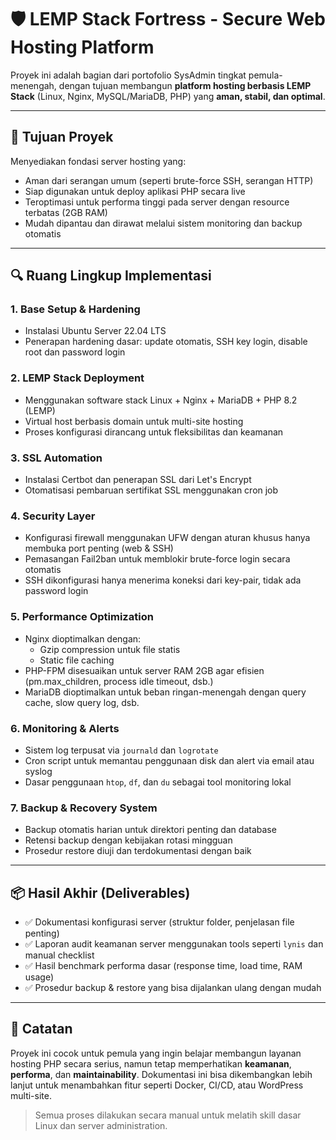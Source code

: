 
# 🛡️ LEMP Stack Fortress - Secure Web Hosting Platform

Proyek ini adalah bagian dari portofolio SysAdmin tingkat pemula-menengah, dengan tujuan membangun **platform hosting berbasis LEMP Stack** (Linux, Nginx, MySQL/MariaDB, PHP) yang **aman, stabil, dan optimal**.

---

## 🎯 Tujuan Proyek

Menyediakan fondasi server hosting yang:

- Aman dari serangan umum (seperti brute-force SSH, serangan HTTP)
- Siap digunakan untuk deploy aplikasi PHP secara live
- Teroptimasi untuk performa tinggi pada server dengan resource terbatas (2GB RAM)
- Mudah dipantau dan dirawat melalui sistem monitoring dan backup otomatis

---

## 🔍 Ruang Lingkup Implementasi

### 1. **Base Setup & Hardening**
- Instalasi Ubuntu Server 22.04 LTS
- Penerapan hardening dasar: update otomatis, SSH key login, disable root dan password login

### 2. **LEMP Stack Deployment**
- Menggunakan software stack Linux + Nginx + MariaDB + PHP 8.2 (LEMP)
- Virtual host berbasis domain untuk multi-site hosting
- Proses konfigurasi dirancang untuk fleksibilitas dan keamanan

### 3. **SSL Automation**
- Instalasi Certbot dan penerapan SSL dari Let's Encrypt
- Otomatisasi pembaruan sertifikat SSL menggunakan cron job

### 4. **Security Layer**
- Konfigurasi firewall menggunakan UFW dengan aturan khusus hanya membuka port penting (web & SSH)
- Pemasangan Fail2ban untuk memblokir brute-force login secara otomatis
- SSH dikonfigurasi hanya menerima koneksi dari key-pair, tidak ada password login

### 5. **Performance Optimization**
- Nginx dioptimalkan dengan:
  - Gzip compression untuk file statis
  - Static file caching
- PHP-FPM disesuaikan untuk server RAM 2GB agar efisien (pm.max_children, process idle timeout, dsb.)
- MariaDB dioptimalkan untuk beban ringan-menengah dengan query cache, slow query log, dsb.

### 6. **Monitoring & Alerts**
- Sistem log terpusat via `journald` dan `logrotate`
- Cron script untuk memantau penggunaan disk dan alert via email atau syslog
- Dasar penggunaan `htop`, `df`, dan `du` sebagai tool monitoring lokal

### 7. **Backup & Recovery System**
- Backup otomatis harian untuk direktori penting dan database
- Retensi backup dengan kebijakan rotasi mingguan
- Prosedur restore diuji dan terdokumentasi dengan baik

---

## 📦 Hasil Akhir (Deliverables)

- ✅ Dokumentasi konfigurasi server (struktur folder, penjelasan file penting)
- ✅ Laporan audit keamanan server menggunakan tools seperti `lynis` dan manual checklist
- ✅ Hasil benchmark performa dasar (response time, load time, RAM usage)
- ✅ Prosedur backup & restore yang bisa dijalankan ulang dengan mudah

---

## 📌 Catatan

Proyek ini cocok untuk pemula yang ingin belajar membangun layanan hosting PHP secara serius, namun tetap memperhatikan **keamanan**, **performa**, dan **maintainability**. Dokumentasi ini bisa dikembangkan lebih lanjut untuk menambahkan fitur seperti Docker, CI/CD, atau WordPress multi-site.

> Semua proses dilakukan secara manual untuk melatih skill dasar Linux dan server administration.
